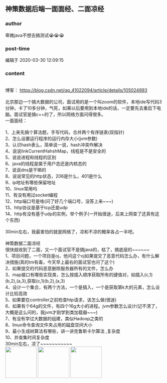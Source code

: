 ## 神策数据后端一面面经、二面凉经
### author 
卑微java不想去搞测试😭😭😭
### post-time 

编辑于  2020-03-30 12:09:15
### content 
<div class="post-topic-des nc-post-content">
 <div>
  <br/>
 </div>
 <div>
  博客：
  <a href="https://blog.csdn.net/qq_41022094/article/details/105024893" target="_blank">
   https://blog.csdn.net/qq_41022094/article/details/105024893
  </a>
 </div>
 <div>
  <br/>
 </div>
 <div>
  北京那边一个搞大数据的公司，面试用的是一个叫zoom的软件，本地ide写代码3分钟，卡了10多分钟，气死，如果以后要用到本地ide的话，一定要先去重启下电脑。面试官是搞c++的了，所以网络方面问得很多。
 </div>
 一面面经：
 <br/>
 <br/>
 1、上来先搞个算法题，手写代码，合并两个有序链表(双指针)
 <br/>
 2、怎么设置运行程序的运行内存大小(jvm参数)
 <br/>
 3、认识hash表么，简单说一说，hash冲突咋解决
 <br/>
 4、说说linkCurrentHahshMap，线程是不是安全的
 <br/>
 5、说说进程和线程的区别
 <br/>
 6、java的线程是属于用户态还是内核态的
 <br/>
 7、说说dns是干嘛的
 <br/>
 8、说说常见的http状态，206是什么，401是什么
 <br/>
 9、ip地址有哪些保留地址
 <br/>
 10、linux常用吗
 <br/>
 11、有没有用过socket编程
 <br/>
 12、http端口号是啥(问了好几个端口号，没答上来~~~)
 <br/>
 13、http协议是基于tcp还是udp
 <br/>
 14、http有没有基于udp的实例，举个例子(一开始很迷，后来上网查了还真有这个东西)
 <br/>
 <br/>
 30min左右，我最害怕的就是网络了，凉和不凉的概率各占一半吧。
 <br/>
 <br/>
 神策数据二面凉经
 <br/>
 很快就收到了二面，又一个面试官不是搞java的，枯了，搞底层的~~~~~~
 <br/>
 1、项目问题，一个项目是oj，他问这个oj如果提交了恶意代码怎么办，有什么解决措施(真的tm有毒，今天早上最右的面试官也问了这个)
 <br/>
 2、如果提交的代码恶意删除服务器所有的文件，怎么办
 <br/>
 3、map接口有哪些实现类，怎么按插入顺序获取所有的键值对，如插入(c,1)(b,2),(a,3),获取(c,1)(b,2),(a,3)
 <br/>
 4、设计一个集合，有两个方法，一个是插入，一个是获取第k大的元素，怎么设计比较高效
 <br/>
 5、如果要在controller之前检查htp请求，该怎么做(很迷)
 <br/>
 6、如果有个64g的文件，有四个16g大小的进程。jvm参数怎么设计(记不清了，大概是这么问的，我jvm才刚学到类加载器~~~)
 <br/>
 7、有没有学过大数据的组建，类似Hadoop之类的
 <br/>
 8、linux命令查询文件夹占用的磁盘空间大小
 <br/>
 9、最小生成树算法有哪些，讲一讲克鲁斯卡尔算法 ,复杂度
 <br/>
 10、并查集时间复杂度
 <br/>
 30min左右，凉了~~~~~~~~~~~
 <br/>
 <img data-card-emoji="[哭]" height="100px" src="https://uploadfiles.nowcoder.com/images/20191018/468200_1571397558639_10FB15C77258A991B0028080A64FB42D" width="100px"/>
 <img data-card-emoji="[哭]" height="100px" src="https://uploadfiles.nowcoder.com/images/20191018/468200_1571397558639_10FB15C77258A991B0028080A64FB42D" width="100px"/>
 <img data-card-emoji="[哭]" height="100px" src="https://uploadfiles.nowcoder.com/images/20191018/468200_1571397558639_10FB15C77258A991B0028080A64FB42D" width="100px"/>
 <br/>
 <br/>
</div>

